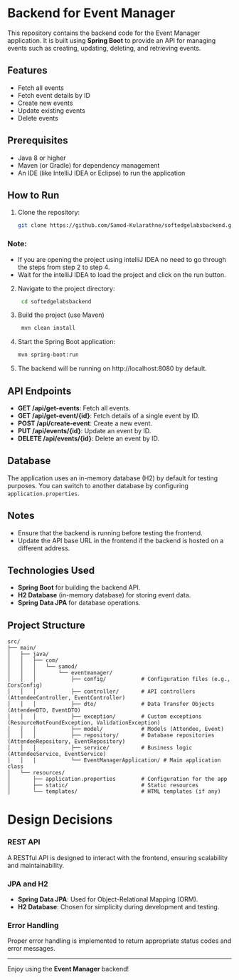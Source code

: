 # Backend for Event Manager

This repository contains the backend code for the Event Manager application. It is built using **Spring Boot** to provide an API for managing events such as creating, updating, deleting, and retrieving events.

## Features

- Fetch all events
- Fetch event details by ID
- Create new events
- Update existing events
- Delete events

## Prerequisites

- Java 8 or higher
- Maven (or Gradle) for dependency management
- An IDE (like IntelliJ IDEA or Eclipse) to run the application

## How to Run

1. Clone the repository:
   ```bash
   git clone https://github.com/Samod-Kularathne/softedgelabsbackend.git
   ```
   
### Note:
- If you are opening the project using intelliJ IDEA no need to go through the steps from step 2 to step 4.
- Wait for the intelliJ IDEA to load the project and click on the run button.

2. Navigate to the project directory:
   ```bash
    cd softedgelabsbackend
   ```
3. Build the project (use Maven)
   ```bash
    mvn clean install
   ```
4. Start the Spring Boot application:
   ```bash
   mvn spring-boot:run
   ```
5. The backend will be running on http://localhost:8080 by default. 

## API Endpoints

- **GET /api/get-events**: Fetch all events.
- **GET /api/get-event/{id}**: Fetch details of a single event by ID.
- **POST /api/create-event**: Create a new event.
- **PUT /api/events/{id}**: Update an event by ID.
- **DELETE /api/events/{id}**: Delete an event by ID.

## Database

The application uses an in-memory database (H2) by default for testing purposes. You can switch to another database by configuring `application.properties`.

## Notes

- Ensure that the backend is running before testing the frontend.
- Update the API base URL in the frontend if the backend is hosted on a different address.

## Technologies Used

- **Spring Boot** for building the backend API.
- **H2 Database** (in-memory database) for storing event data.
- **Spring Data JPA** for database operations.

## Project Structure

```
src/
├── main/
│   ├── java/
│   │   ├── com/
│   │   │   └── samod/
│   │   │       └── eventmanager/
│   │   │           ├── config/           # Configuration files (e.g., CorsConfig)
│   │   │           ├── controller/       # API controllers (AttendeeController, EventController)
│   │   │           ├── dto/              # Data Transfer Objects (AttendeeDTO, EventDTO)
│   │   │           ├── exception/        # Custom exceptions (ResourceNotFoundException, ValidationException)
│   │   │           ├── model/            # Models (Attendee, Event)
│   │   │           ├── repository/       # Database repositories (AttendeeRepository, EventRepository)
│   │   │           ├── service/          # Business logic (AttendeeService, EventService)
│   │   │           └── EventManagerApplication/ # Main application class
│   └── resources/
│       ├── application.properties        # Configuration for the app
│       ├── static/                       # Static resources
│       └── templates/                    # HTML templates (if any)
```

# Design Decisions

### REST API
A RESTful API is designed to interact with the frontend, ensuring scalability and maintainability.

### JPA and H2
- **Spring Data JPA**: Used for Object-Relational Mapping (ORM).
- **H2 Database**: Chosen for simplicity during development and testing.

### Error Handling
Proper error handling is implemented to return appropriate status codes and error messages.

---

Enjoy using the **Event Manager** backend!
